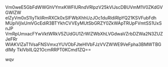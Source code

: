 Vm0weE5GbFdWWGhVYmxKWFlURndVRlpzV25kVlJscDBUVmM1V0ZKdGVGWlZW
elZyVm0xS1IyTkliRmRXCk0xSlFWbXhhUzJOc1duRldiRlpYQ21KSVFubFdh
MUpIVjIxUmVGcEdiR3BTYkhCVVEyMUtSbGRZY0ZkWApTRUpFVmtSS1UxSnJP
VmRpUmxacFYwVktWRkV5ZUdGU1ZrWlZWbXhLVGdwaVZrbDZWa2N3ZUZJeFRr
WlAKVlZaT1VsaFNSVmxzYUVObFJteHlVbFJzVVZWWE9VeFpha3BMWTBGdlMy
TklVbllLQ21OcmRRPT0KCmd1ZQ==

wqv